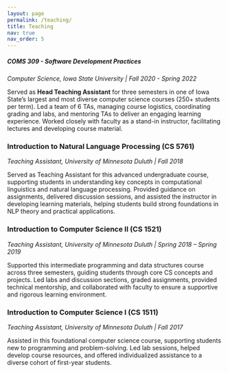 ```yaml
---
layout: page
permalink: /teaching/
title: Teaching
nav: true
nav_order: 5
---
```


##### COMS 309 - Software Development Practices    
*Computer Science, Iowa State University | Fall 2020 - Spring 2022*

Served as **Head Teaching Assistant** for three semesters in one of Iowa State’s largest and most diverse computer science courses (250+ students per term). Led a team of 6 TAs, managing course logistics, coordinating grading and labs, and mentoring TAs to deliver an engaging learning experience. Worked closely with faculty as a stand-in instructor, facilitating lectures and developing course material.

### Introduction to Natural Language Processing (CS 5761)  
*Teaching Assistant, University of Minnesota Duluth | Fall 2018*

Served as Teaching Assistant for this advanced undergraduate course, supporting students in understanding key concepts in computational linguistics and natural language processing. Provided guidance on assignments, delivered discussion sessions, and assisted the instructor in developing learning materials, helping students build strong foundations in NLP theory and practical applications.

### Introduction to Computer Science II (CS 1521)  
*Teaching Assistant, University of Minnesota Duluth | Spring 2018 – Spring 2019*

Supported this intermediate programming and data structures course across three semesters, guiding students through core CS concepts and projects. Led labs and discussion sections, graded assignments, provided technical mentorship, and collaborated with faculty to ensure a supportive and rigorous learning environment.

### Introduction to Computer Science I (CS 1511)  
*Teaching Assistant, University of Minnesota Duluth | Fall 2017*

Assisted in this foundational computer science course, supporting students new to programming and problem-solving. Led lab sessions, helped develop course resources, and offered individualized assistance to a diverse cohort of first-year students.
